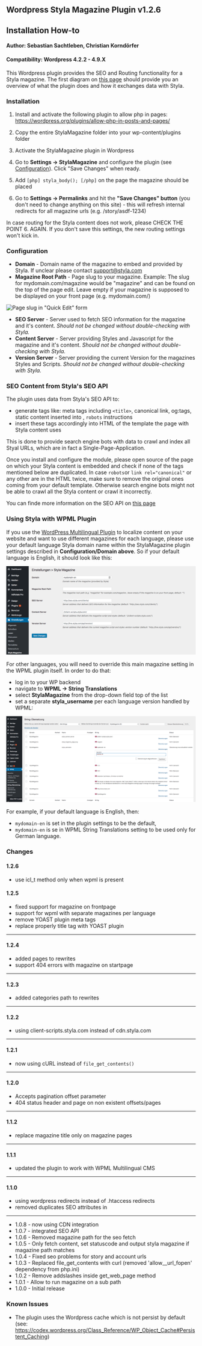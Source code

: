 ## Wordpress Styla Magazine Plugin v1.2.6
## Installation How-to
#### Author: Sebastian Sachtleben, Christian Korndörfer
#### Compatibility: Wordpress 4.2.2 - 4.9.X

This Wordpress plugin provides the SEO and Routing functionality for a Styla magazine. The first diagram on [this page](https://styladocs.atlassian.net/wiki/spaces/CO/pages/9961481/Technical+Integration) should provide you an overview of what the plugin does and how it exchanges data with Styla.

### Installation

1. Install and activate the following plugin to allow php in pages: https://wordpress.org/plugins/allow-php-in-posts-and-pages/

2. Copy the entire StylaMagazine folder into your wp-content/plugins folder

3. Activate the StylaMagazine plugin in Wordpress

4. Go to **Settings -> StylaMagazine** and configure the plugin (see [Configuration](#configuration)). Click "Save Changes" when ready.

5. Add `[php] styla_body(); [/php]` on the page the magazine should be placed

6. Go to **Settings -> Permalinks** and hit the **"Save Changes" button** (you don't need to change anything on this site) - this will refresh internal redirects for all magazine urls (e.g. <magazine path>/story/asdf-1234)
  
In case routing for the Styla content does not work, please CHECK THE POINT 6. AGAIN. If you don't save this settings, the new routing settings won't kick in. 

### Configuration

* **Domain** - Domain name of the magazine to embed and provided by Styla. If unclear please contact support@styla.com
* **Magazine Root Path** - Page slug to your magazine. Example: The slug for mydomain.com/magazine would be "magazine" and can be found on the top of the page edit. Leave empty if your magazine is supposed to be displayed on your front page (e.g. mydomain.com/)

![Page slug in "Quick Edit" form](http://i.imgur.com/vAdGxqk.png)

* **SEO Server** - Server used to fetch SEO information for the magazine and it's content. _Should not be changed without double-checking with Styla._
* **Content Server** - Server providing Styles and Javascript for the magazine and it's content. _Should not be changed without double-checking with Styla._
* **Version Server** - Server providing the current Version for the magazines Styles and Scripts. _Should not be changed without double-checking with Styla._

### SEO Content from Styla's SEO API

The plugin uses data from Styla's SEO API to:
* generate tags like: meta tags including `<title>`, canonical link, og:tags, static content inserted into <body>, `robots` instructions
* insert these tags accordingly into HTML of the template the page with Styla content uses

This is done to provide search engine bots with data to crawl and index all Styal URLs, which are in fact a Single-Page-Application.

Once you install and configure the module, please open source of the page on which your Styla content is embedded and check if none of the tags mentioned below are duplicated. In case `robots`or `link rel="canonical"` or any other are in the HTML twice, make sure to remove the original ones coming from your default template. Otherwise search engine bots might not be able to crawl all the Styla content or crawl it incorrectly.

You can finde more information on the SEO API on [this page](https://styladocs.atlassian.net/wiki/spaces/CO/pages/9961486/SEO+API+and+Sitemaps+Integration)

### Using Styla with WPML Plugin

If you use the [WordPress Multilingual Plugin](https://wpml.org/) to localize content on your website and want to use different magazines for each language, please use your default language Styla domain name within the StylaMagazine plugin settings described in **Configuration/Domain above**. So if your default language is English, it should look like this: 

![Styla plugin settings with default magazine](/wordpress-plugin-settings.png)

For other languages, you will need to override this main magazine setting in the WPML plugin itself. In order to do that: 
* log in to your WP backend
* navigate to **WPML -> String Translations** 
* select **StylaMagazine** from the drop-down field top of the list
* set a separate **styla_username** per each language version handled by WPML:

![WPML plugin settings with translations for other magazines](/wordpress-wpml-translation.png)

For example, if your default language is English, then: 
* `mydomain-en` is set in the plugin settings to be the default,
* `mydomain-en` is se in WPML String Translations setting to be used only for German language.

### Changes

#### 1.2.6
* use icl_t method only when wpml is present

#### 1.2.5
* fixed support for magazine on frontpage
* support for wpml with separate magazines per language
* remove YOAST plugin meta tags
* replace properly title tag with YOAST plugin

---

#### 1.2.4
* added pages to rewrites
* support 404 errors with magazine on startpage

---

#### 1.2.3
* added categories path to rewrites

---

#### 1.2.2
* using client-scripts.styla.com instead of cdn.styla.com

---

#### 1.2.1
* now using cURL instead of `file_get_contents()`

---

#### 1.2.0
* Accepts pagination offset parameter
* 404 status header and page on non existent offsets/pages

---

#### 1.1.2
* replace magazine title only on magazine pages

---

#### 1.1.1
* updated the plugin to work with WPML Multilingual CMS

---

#### 1.1.0
* using wordpress redirects instead of .htaccess redirects
* removed duplicates SEO attributes in <head>

---

* 1.0.8 - now using CDN integration
* 1.0.7 - integrated SEO API
* 1.0.6 - Removed magazine path for the seo fetch
* 1.0.5 - Only fetch content, set statuscode and output styla magazine if magazine path matches
* 1.0.4 - Fixed seo problems for story and account urls
* 1.0.3 - Replaced file_get_contents with curl (removed 'allow__url_fopen' dependency from php.ini)
* 1.0.2 - Remove addslashes inside get_web_page method
* 1.0.1 - Allow to run magazine on a sub path
* 1.0.0 - Initial release

### Known Issues

* The plugin uses the Wordpress cache which is not persist by default (see: https://codex.wordpress.org/Class_Reference/WP_Object_Cache#Persistent_Caching)
